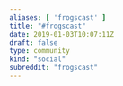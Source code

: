 ```yaml
---
aliases: [ 'frogscast' ]
title: "#frogscast"
date: 2019-01-03T10:07:11Z
draft: false
type: community
kind: "social"
subreddit: "frogscast"
---
```

